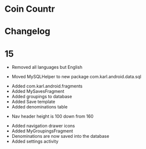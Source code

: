 # Coin Countr
# Changelog

# 15
- Removed all languages but English
* Moved MySQLHelper to new package com.karl.android.data.sql
+ Added com.karl.android.fragments
+ Added MySavesFragment
+ Added groupings to database
+ Added Save template
+ Added denominations table
* Nav header height is 100 down from 160
+ Added navigation drawer icons
+ Added MyGroupingsFragment
+ Denominations are now saved into the database
+ Added settings activity 